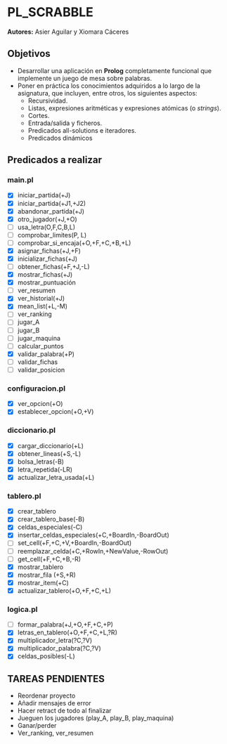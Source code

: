 # PL_SCRABBLE

**Autores:** Asier Aguilar y Xiomara Cáceres

## Objetivos

- Desarrollar una aplicación en **Prolog** completamente funcional que implemente un juego de mesa sobre palabras.
- Poner en práctica los conocimientos adquiridos a lo largo de la asignatura, que incluyen, entre otros, los siguientes aspectos:
  - Recursividad.
  - Listas, expresiones aritméticas y expresiones atómicas (o *strings*).
  - Cortes.
  - Entrada/salida y ficheros.
  - Predicados all-solutions e iteradores.
  - Predicados dinámicos

## Predicados a realizar

### main.pl

- [x] iniciar_partida(+J)
- [x] iniciar_partida(+J1,+J2)
- [x] abandonar_partida(+J)
- [x] otro_jugador(+J,+O)
- [ ] usa_letra(O,F,C,B,L)
- [ ] comprobar_limites(P, L)
- [ ] comprobar_si_encaja(+O,+F,+C,+B,+L)
- [x] asignar_fichas(+J,+F)
- [x] inicializar_fichas(+J)
- [ ] obtener_fichas(+F,+J,-L)
- [x] mostrar_fichas(+J)
- [x] mostrar_puntuación
- [ ] ver_resumen
- [x] ver_historial(+J)
- [x] mean_list(+L,-M)
- [ ] ver_ranking
- [ ] jugar_A
- [ ] jugar_B
- [ ] jugar_maquina
- [ ] calcular_puntos
- [x] validar_palabra(+P)
- [ ] validar_fichas
- [ ] validar_posicion

### configuracion.pl

- [x] ver_opcion(+O)
- [x] establecer_opcion(+O,+V)

### diccionario.pl

- [x] cargar_diccionario(+L)
- [x] obtener_lineas(+S,-L)
- [x] bolsa_letras(-B)
- [x] letra_repetida(-LR)
- [x] actualizar_letra_usada(+L)

### tablero.pl

- [x] crear_tablero
- [x] crear_tablero_base(-B)
- [x] celdas_especiales(-C)
- [x] insertar_celdas_especiales(+C,+BoardIn,-BoardOut)
- [ ] set_cell(+F,+C,+V,+BoardIn,-BoardOut)
- [ ] reemplazar_celda(+C,+RowIn,+NewValue,-RowOut)
- [ ] get_cell(+F,+C,+B,-R)
- [x] mostrar_tablero
- [x] mostrar_fila (+S,+R)
- [x] mostrar_item(+C)
- [x] actualizar_tablero(+O,+F,+C,+L)

### logica.pl

- [ ] formar_palabra(+J,+O,+F,+C,+P)
- [x] letras_en_tablero(+O,+F,+C,+L,?R)
- [x] multiplicador_letra(?C,?V)
- [x] multiplicador_palabra(?C,?V)
- [x] celdas_posibles(-L)

## TAREAS PENDIENTES

- Reordenar proyecto
- Añadir mensajes de error
- Hacer retract de todo al finalizar
- Jueguen los jugadores (play_A, play_B, play_maquina)
- Ganar/perder
- Ver_ranking, ver_resumen
